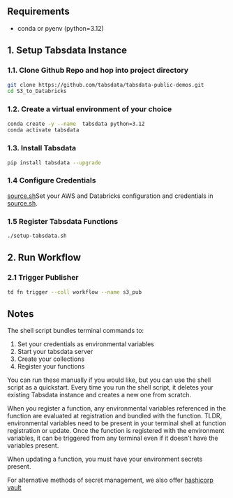 ## Requirements

* conda or pyenv (python=3.12)

## 1. Setup Tabsdata Instance

### 1.1. Clone Github Repo and hop into project directory

```sh
git clone https://github.com/tabsdata/tabsdata-public-demos.git
cd S3_to_Databricks
```

### 1.2. Create a virtual environment of your choice

```sh
conda create -y --name  tabsdata python=3.12
conda activate tabsdata
```
### 1.3. Install Tabsdata

```sh
pip install tabsdata --upgrade
```

### 1.4 Configure Credentials

[source.sh](./source.sh)Set your AWS and Databricks configuration and credentials in [source.sh](./source.sh).

### 1.5 Register Tabsdata Functions

```bash
./setup-tabsdata.sh
```
## 2. Run Workflow

### 2.1 Trigger Publisher
```sh
td fn trigger --coll workflow --name s3_pub
```

## Notes

The shell script bundles terminal commands to:
  1. Set your credentials as environmental variables
  2. Start your tabsdata server
  3. Create your collections
  4. Register your functions 

You can run these manually if you would like, but you can use the shell script as a quickstart. Every time you run the shell script, it deletes your existing Tabsdata instance and creates a new one from scratch. 

When you register a function, any environmental variables referenced in the function are evaluated at registration and bundled with the function. TLDR, environmental variables need to be present in your terminal shell at function registration or update. Once the function is registered with the environment variables, it can be triggered from any terminal even if it doesn't have the variables present. 

When updating a function, you must have your environment secrets present. 

For alternative methods of secret management, we also offer [hashicorp vault](https://docs.tabsdata.com/latest/guide/secrets_management/hashicorp/main.html)
